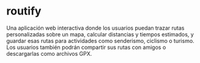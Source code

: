 # routify
Una aplicación web interactiva donde los usuarios puedan trazar rutas personalizadas sobre un mapa, calcular distancias y tiempos estimados, y guardar esas rutas para actividades como senderismo, ciclismo o turismo. Los usuarios también podrán compartir sus rutas con amigos o descargarlas como archivos GPX.

